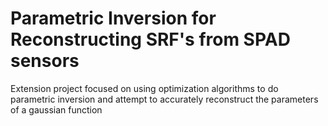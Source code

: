 # Parametric Inversion for Reconstructing SRF's from SPAD sensors

Extension project focused on using optimization algorithms to do parametric
inversion and attempt to accurately reconstruct the parameters of a gaussian
function
